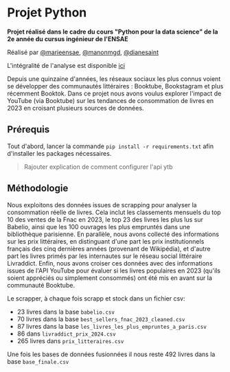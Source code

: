 # Projet Python

**Projet réalisé dans le cadre du cours "Python pour la data science" de la 2e année du cursus ingénieur de l'ENSAE**

Réalisé par [@marieensae](https://github.com/marieensae), [@manonmgd](https://github.com/manonmgd), [@dianesaint](https://github.com/dianesaint)

L'intégralité de l'analyse est disponible [ici](https://github.com/manonmgd/pythonds_MM_MM_DS/blob/main/analyse_de_donn%C3%A9es.ipynb)

Depuis une quinzaine d'années, les réseaux sociaux les plus connus voient se développer des communautés littéraires : Booktube, Bookstagram et plus récemment Booktok. Dans ce projet nous avons voulus explorer l'impact de YouTube (via Booktube) sur les tendances de consommation de livres en 2023 en croisant plusieurs sources de données.


## Prérequis

Tout d'abord, lancer la commande `pip install -r requirements.txt` afin d'installer les packages nécessaires. 

> Rajouter explication de comment configurer l'api ytb


## Méthodologie 

Nous exploitons des données issues de scrapping pour analyser la consommation réelle de livres. Cela inclut les classements mensuels du top 10 des ventes de la Fnac en 2023, le top 23 des livres les plus lus sur Babelio, ainsi que les 100 ouvrages les plus empruntés dans une bibliothèque parisienne. En parallèle, nous avons collecté des informations sur les prix littéraires, en distinguant d'une part les prix institutionnels français des cinq dernières années (provenant de Wikipédia), et d'autre part les livres primés par les internautes sur le réseau social littéraire Livraddict. Enfin, nous avons croiser ces données avec des informations issues de l'API YouTube pour évaluer si les livres populaires en 2023 (qu'ils soient appréciés ou simplement consommés) ont été mis en avant sur la communauté Booktube.

Le scrapper, à chaque fois scrapp et stock dans un fichier csv:
- 23 livres dans la base `babelio.csv`
- 70 livres dans la base `best_sellers_fnac_2023_cleaned.csv`
- 87 livres dans la base `les_livres_les_plus_empruntes_a_paris.csv`
- 86 dans `livraddict_prix_2024.csv`
- 265 livres dans `prix_litteraires.csv`

Une fois les bases de données fusionnées il nous reste 492 livres dans la base `base_finale.csv`

##